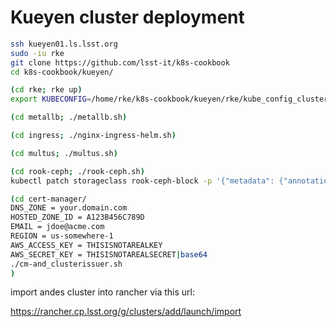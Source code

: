 Kueyen cluster deployment
========================

```bash
ssh kueyen01.ls.lsst.org
sudo -iu rke
git clone https://github.com/lsst-it/k8s-cookbook
cd k8s-cookbook/kueyen/

(cd rke; rke up)
export KUBECONFIG=/home/rke/k8s-cookbook/kueyen/rke/kube_config_cluster.yml

(cd metallb; ./metallb.sh)

(cd ingress; ./nginx-ingress-helm.sh)

(cd multus; ./multus.sh)

(cd rook-ceph; ./rook-ceph.sh)
kubectl patch storageclass rook-ceph-block -p '{"metadata": {"annotations":{"storageclass.kubernetes.io/is-default-class":"true"}}}'

(cd cert-manager/
DNS_ZONE = your.domain.com
HOSTED_ZONE_ID = A123B456C789D
EMAIL = jdoe@acme.com
REGION = us-somewhere-1
AWS_ACCESS_KEY = THISISNOTAREALKEY
AWS_SECRET_KEY = THISISNOTAREALSECRET|base64
./cm-and_clusterissuer.sh
)

```

import andes cluster into rancher via this url:

https://rancher.cp.lsst.org/g/clusters/add/launch/import
